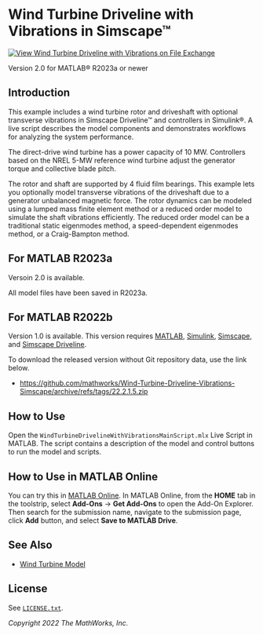 # Wind Turbine Driveline with Vibrations in Simscape&trade;

[![View Wind Turbine Driveline with Vibrations on File Exchange](https://www.mathworks.com/matlabcentral/images/matlab-file-exchange.svg)](https://www.mathworks.com/matlabcentral/fileexchange/120033-wind-turbine-driveline-with-vibrations-in-simscape)

Version 2.0 for MATLAB&reg; R2023a or newer

## Introduction

This example includes a wind turbine rotor and driveshaft
with optional transverse vibrations in Simscape Driveline&trade; and controllers in
Simulink&reg;. A live script describes the model components and demonstrates
workflows for analyzing the system performance.

The direct-drive wind turbine has a power capacity of 10 MW.
Controllers based on the NREL 5-MW reference wind turbine adjust the
generator torque and collective blade pitch.

The rotor and shaft are supported by 4 fluid film bearings.
This example lets you optionally model transverse vibrations of the
driveshaft due to a generator unbalanced magnetic force. The rotor dynamics 
can be modeled using a lumped mass finite element method or a reduced order 
model to simulate the shaft vibrations efficiently. The reduced order model 
can be a traditional static eigenmodes method, a speed-dependent eigenmodes 
method, or a Craig-Bampton method. 

## For MATLAB R2023a

Versoin 2.0 is available.

All model files have been saved in R2023a.

## For MATLAB R2022b

Version 1.0 is available.
This version requires
[MATLAB](https://www.mathworks.com/products/matlab.html),
[Simulink](https://www.mathworks.com/products/simulink.html),
[Simscape](https://www.mathworks.com/products/simscape.html), and
[Simscape Driveline](https://www.mathworks.com/products/simscape-driveline.html).

To download the released version without Git repository data,
use the link below.

- https://github.com/mathworks/Wind-Turbine-Driveline-Vibrations-Simscape/archive/refs/tags/22.2.1.5.zip


## How to Use

Open the `WindTurbineDrivelineWithVibrationsMainScript.mlx` Live Script in 
MATLAB. The script contains a description of the model and
control buttons to run the model and scripts.

## How to Use in MATLAB Online

You can try this in [MATLAB Online][url_online].
In MATLAB Online, from the **HOME** tab in the toolstrip,
select **Add-Ons** &rarr; **Get Add-Ons**
to open the Add-On Explorer.
Then search for the submission name,
navigate to the submission page,
click **Add** button, and select **Save to MATLAB Drive**.

[url_online]:https://www.mathworks.com/products/matlab-online.html


## See Also

- [Wind Turbine Model][url-wtm]

[url-wtm]: https://www.mathworks.com/matlabcentral/fileexchange/25752-wind-turbine-model#readme

## License

See [`LICENSE.txt`](LICENSE.txt).

_Copyright 2022 The MathWorks, Inc._
